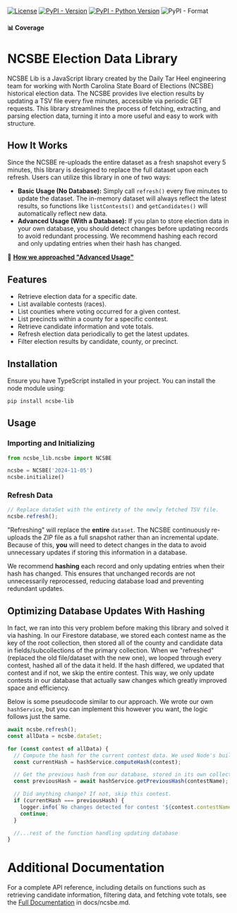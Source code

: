 [![License][license-image]][license-url]
[![PyPI - Version](https://img.shields.io/pypi/v/ncsbe-lib)][pypi-url]
[![PyPI - Python Version](https://img.shields.io/pypi/pyversions/ncsbe-lib)][pypi-url]
![PyPI - Format](https://img.shields.io/pypi/format/ncsbe-lib)

#### 📊 Coverage

[pypi-url]: https://pypi.org/project/ncsbe-lib/
[license-url]: https://opensource.org/licenses/MIT
[license-image]: https://img.shields.io/npm/l/make-coverage-badge.svg


# NCSBE Election Data Library

NCSBE Lib is a JavaScript library created by the Daily Tar Heel engineering team for working with North Carolina State Board of Elections (NCSBE) historical election data. The NCSBE provides live election results by updating a TSV file every five minutes, accessible via periodic GET requests. This library streamlines the process of fetching, extracting, and parsing election data, turning it into a more useful and easy to work with structure.

## How It Works

Since the NCSBE re-uploads the entire dataset as a fresh snapshot every 5 minutes, this library is designed to replace the full dataset upon each refresh.
Users can utilize this library in one of two ways:

- **Basic Usage (No Database):** Simply call `refresh()` every five minutes to update the dataset. The in-memory dataset will always reflect the latest results, so functions like `listContests()` and `getCandidates()` will automatically reflect new data.
- **Advanced Usage (With a Database):** If you plan to store election data in your own database, you should detect changes before updating records to avoid redundant processing. We recommend hashing each record and only updating entries when their hash has changed.

🔗 **[How we approached "Advanced Usage"](#optimizing-database-updates-with-hashing)**

## Features

- Retrieve election data for a specific date.
- List available contests (races).
- List counties where voting occurred for a given contest.
- List precincts within a county for a specific contest.
- Retrieve candidate information and vote totals.
- Refresh election data periodically to get the latest updates.
- Filter election results by candidate, county, or precinct.

## Installation

Ensure you have TypeScript installed in your project. You can install the node module using:

```sh
pip install ncsbe-lib
```

## Usage

### Importing and Initializing

```py
from ncsbe_lib.ncsbe import NCSBE

ncsbe = NCSBE('2024-11-05')
ncsbe.initialize()
```

### Refresh Data

```ts
// Replace dataSet with the entirety of the newly fetched TSV file.
ncsbe.refresh();
```

"Refreshing" will replace the **entire** `dataset`. The NCSBE continuously re-uploads the ZIP file as a full snapshot rather than an incremental update. Because of this, **you** will need to detect changes in the data to avoid unnecessary updates if storing this information in a database.

We recommend **hashing** each record and only updating entries when their hash has changed. This ensures that unchanged records are not unnecessarily reprocessed, reducing database load and preventing redundant updates.

## Optimizing Database Updates With Hashing

In fact, we ran into this very problem before making this library and solved it via hashing. In our Firestore database, we stored each contest name as the key of the root collection, then stored all of the county and candidate data in fields/subcollections of the primary collection. When we "refreshed" (replaced the old file/dataset with the new one), we looped through every contest, hashed all of the data it held. If the hash differed, we updated that contest and if not, we skip the entire contest. This way, we only update contests in our database that actually saw changes which greatly improved space and efficiency.

Below is some pseudocode similar to our approach. We wrote our own `hashService`, but you can implement this however you want, the logic follows just the same.

```js
await ncsbe.refresh();
const allData = ncsbe.dataSet;

for (const contest of allData) {
  // Compute the hash for the current contest data. We used Node's built-in crypto module.
  const currentHash = hashService.computeHash(contest);

  // Get the previous hash from our database, stored in its own collection, keyed by name of the contest.
  const previousHash = await hashService.getPreviousHash(contestName);

  // Did anything change? If not, skip this contest.
  if (currentHash === previousHash) {
    logger.info(`No changes detected for contest '${contest.contestName}'.`);
    continue;
  }

  //...rest of the function handling updating database
}
```

# Additional Documentation

For a complete API reference, including details on functions such as retrieving candidate information, filtering data, and fetching vote totals, see the [Full Documentation](docs/ncsbe.md) in docs/ncsbe.md.

